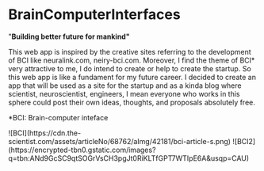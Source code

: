 # BrainComputerInterfaces
"**Building better future for mankind"**

This web app is inspired by the creative sites referring to the development of BCI like neuralink.com, neiry-bci.com.
Moreover, I find the theme of BCI* very attractive to me, I do intend to create or help to create the startup.
So this web app is like a fundament for my future career. I decided to create an app that will be used as a site for the startup and as a
kinda blog where scientist, neuroscientist, engineers, I mean everyone who works in this sphere could post their own ideas, thoughts, and proposals absolutely free.

<p>*BCI: Brain-computer inteface</p>
![BCI](https://cdn.the-scientist.com/assets/articleNo/68762/aImg/42181/bci-article-s.png)
![BCI2](https://encrypted-tbn0.gstatic.com/images?q=tbn:ANd9GcSC9qtSOGrVsCH3pgJt0RiKLTfGPT7WTIpE6A&usqp=CAU)
